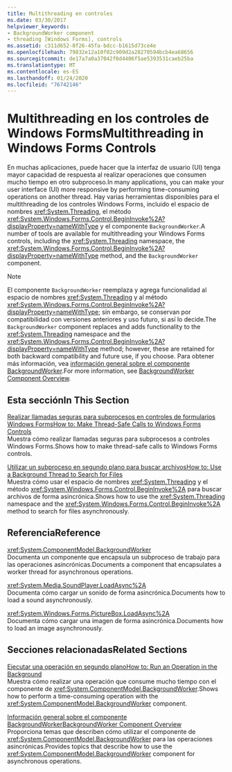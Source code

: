 ```yaml
---
title: Multithreading en controles
ms.date: 03/30/2017
helpviewer_keywords:
- BackgroundWorker component
- threading [Windows Forms], controls
ms.assetid: c311d652-0f26-45fa-bdcc-b1615d73ce4e
ms.openlocfilehash: 79832e12a10f02c909d2a28270594bcb4ea68656
ms.sourcegitcommit: de17a7a0a37042f0d4406f5ae5393531caeb25ba
ms.translationtype: MT
ms.contentlocale: es-ES
ms.lasthandoff: 01/24/2020
ms.locfileid: "76742146"
---
```

# <a name="multithreading-in-windows-forms-controls"></a><span data-ttu-id="370fa-102">Multithreading en los controles de Windows Forms</span><span class="sxs-lookup"><span data-stu-id="370fa-102">Multithreading in Windows Forms Controls</span></span>
<span data-ttu-id="370fa-103">En muchas aplicaciones, puede hacer que la interfaz de usuario (UI) tenga mayor capacidad de respuesta al realizar operaciones que consumen mucho tiempo en otro subproceso.</span><span class="sxs-lookup"><span data-stu-id="370fa-103">In many applications, you can make your user interface (UI) more responsive by performing time-consuming operations on another thread.</span></span> <span data-ttu-id="370fa-104">Hay varias herramientas disponibles para el multithreading de los controles Windows Forms, incluido el espacio de nombres <xref:System.Threading>, el método <xref:System.Windows.Forms.Control.BeginInvoke%2A?displayProperty=nameWithType> y el componente `BackgroundWorker`.</span><span class="sxs-lookup"><span data-stu-id="370fa-104">A number of tools are available for multithreading your Windows Forms controls, including the <xref:System.Threading> namespace, the <xref:System.Windows.Forms.Control.BeginInvoke%2A?displayProperty=nameWithType> method, and the `BackgroundWorker` component.</span></span>  
  
> [!NOTE]
> <span data-ttu-id="370fa-105">El componente `BackgroundWorker` reemplaza y agrega funcionalidad al espacio de nombres <xref:System.Threading> y al método <xref:System.Windows.Forms.Control.BeginInvoke%2A?displayProperty=nameWithType>; sin embargo, se conservan por compatibilidad con versiones anteriores y uso futuro, si así lo decide.</span><span class="sxs-lookup"><span data-stu-id="370fa-105">The `BackgroundWorker` component replaces and adds functionality to the <xref:System.Threading> namespace and the <xref:System.Windows.Forms.Control.BeginInvoke%2A?displayProperty=nameWithType> method; however, these are retained for both backward compatibility and future use, if you choose.</span></span> <span data-ttu-id="370fa-106">Para obtener más información, vea [información general sobre el componente BackgroundWorker](backgroundworker-component-overview.md).</span><span class="sxs-lookup"><span data-stu-id="370fa-106">For more information, see [BackgroundWorker Component Overview](backgroundworker-component-overview.md).</span></span>  
  
## <a name="in-this-section"></a><span data-ttu-id="370fa-107">Esta sección</span><span class="sxs-lookup"><span data-stu-id="370fa-107">In This Section</span></span>  
 [<span data-ttu-id="370fa-108">Realizar llamadas seguras para subprocesos en controles de formularios Windows Forms</span><span class="sxs-lookup"><span data-stu-id="370fa-108">How to: Make Thread-Safe Calls to Windows Forms Controls</span></span>](how-to-make-thread-safe-calls-to-windows-forms-controls.md)  
 <span data-ttu-id="370fa-109">Muestra cómo realizar llamadas seguras para subprocesos a controles Windows Forms.</span><span class="sxs-lookup"><span data-stu-id="370fa-109">Shows how to make thread-safe calls to Windows Forms controls.</span></span>  
  
 [<span data-ttu-id="370fa-110">Utilizar un subproceso en segundo plano para buscar archivos</span><span class="sxs-lookup"><span data-stu-id="370fa-110">How to: Use a Background Thread to Search for Files</span></span>](how-to-use-a-background-thread-to-search-for-files.md)  
 <span data-ttu-id="370fa-111">Muestra cómo usar el espacio de nombres <xref:System.Threading> y el método <xref:System.Windows.Forms.Control.BeginInvoke%2A> para buscar archivos de forma asincrónica.</span><span class="sxs-lookup"><span data-stu-id="370fa-111">Shows how to use the <xref:System.Threading> namespace and the <xref:System.Windows.Forms.Control.BeginInvoke%2A> method to search for files asynchronously.</span></span>  
  
## <a name="reference"></a><span data-ttu-id="370fa-112">Referencia</span><span class="sxs-lookup"><span data-stu-id="370fa-112">Reference</span></span>  
 <xref:System.ComponentModel.BackgroundWorker>  
 <span data-ttu-id="370fa-113">Documenta un componente que encapsula un subproceso de trabajo para las operaciones asincrónicas.</span><span class="sxs-lookup"><span data-stu-id="370fa-113">Documents a component that encapsulates a worker thread for asynchronous operations.</span></span>  
  
 <xref:System.Media.SoundPlayer.LoadAsync%2A>  
 <span data-ttu-id="370fa-114">Documenta cómo cargar un sonido de forma asincrónica.</span><span class="sxs-lookup"><span data-stu-id="370fa-114">Documents how to load a sound asynchronously.</span></span>  
  
 <xref:System.Windows.Forms.PictureBox.LoadAsync%2A>  
 <span data-ttu-id="370fa-115">Documenta cómo cargar una imagen de forma asincrónica.</span><span class="sxs-lookup"><span data-stu-id="370fa-115">Documents how to load an image asynchronously.</span></span>  
  
## <a name="related-sections"></a><span data-ttu-id="370fa-116">Secciones relacionadas</span><span class="sxs-lookup"><span data-stu-id="370fa-116">Related Sections</span></span>  
 [<span data-ttu-id="370fa-117">Ejecutar una operación en segundo plano</span><span class="sxs-lookup"><span data-stu-id="370fa-117">How to: Run an Operation in the Background</span></span>](how-to-run-an-operation-in-the-background.md)  
 <span data-ttu-id="370fa-118">Muestra cómo realizar una operación que consume mucho tiempo con el componente de <xref:System.ComponentModel.BackgroundWorker>.</span><span class="sxs-lookup"><span data-stu-id="370fa-118">Shows how to perform a time-consuming operation with the <xref:System.ComponentModel.BackgroundWorker> component.</span></span>  
  
 [<span data-ttu-id="370fa-119">Información general sobre el componente BackgroundWorker</span><span class="sxs-lookup"><span data-stu-id="370fa-119">BackgroundWorker Component Overview</span></span>](backgroundworker-component-overview.md)  
 <span data-ttu-id="370fa-120">Proporciona temas que describen cómo utilizar el componente de <xref:System.ComponentModel.BackgroundWorker> para las operaciones asincrónicas.</span><span class="sxs-lookup"><span data-stu-id="370fa-120">Provides topics that describe how to use the <xref:System.ComponentModel.BackgroundWorker> component for asynchronous operations.</span></span>
